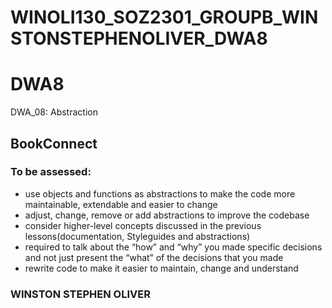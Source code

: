 # WINOLI130_SOZ2301_GROUPB_WINSTONSTEPHENOLIVER_DWA8

# DWA8
DWA_08: Abstraction

## BookConnect

### To be assessed:
- use objects and functions as abstractions to make the code more maintainable, extendable and easier to change
- adjust, change, remove or add abstractions to improve the codebase
- consider higher-level concepts discussed in the previous lessons(documentation, Styleguides and abstractions)
- required to talk about the “how” and “why” you made specific decisions and not just present the “what” of the decisions that you made
- rewrite code to make it easier to maintain, change and understand

### WINSTON STEPHEN OLIVER

